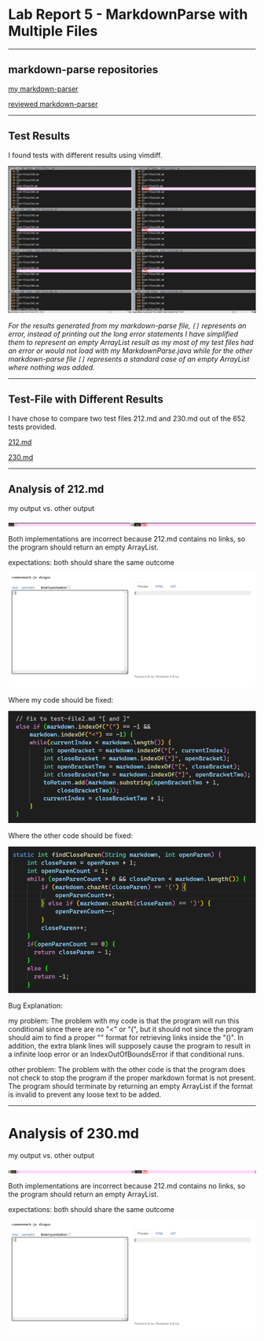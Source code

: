 # Lab Report 5 - MarkdownParse with Multiple Files

***

## markdown-parse repositories
[my markdown-parser](https://github.com/JSN3/markdown-parser)

[reviewed markdown-parser](https://github.com/nidhidhamnani/markdown-parser)

***

## Test Results

I found tests with different results using vimdiff.

![Image](https://raw.githubusercontent.com/JSN3/cse15l-lab-reports/main/lab-report-5-photos/Part%201.png)

_For the results generated from my markdown-parse file, `[]` represents an error, instead of printing out the long error statements I have simplified them to represent an empty ArrayList result as my most of my test files had an error or would not load with my MarkdownParse.java while for the other markdown-parse file `[]` represents a standard case of an empty ArrayList where nothing was added._

***

## Test-File with Different Results

I have chose to compare two test files 212.md and 230.md out of the 652 tests provided.

[212.md](https://github.com/nidhidhamnani/markdown-parser/blob/main/test-files/212.md)

[230.md](https://github.com/nidhidhamnani/markdown-parser/blob/main/test-files/230.md)

***

## Analysis of 212.md

my output vs. other output

![Image](https://raw.githubusercontent.com/JSN3/cse15l-lab-reports/main/lab-report-5-photos/Part%204a1.png)

Both implementations are incorrect because 212.md contains no links, so the program should return an empty ArrayList.

expectations: both should share the same outcome

![Image](https://raw.githubusercontent.com/JSN3/cse15l-lab-reports/main/lab-report-5-photos/Part%204b.png)

Where my code should be fixed:

![Image](https://raw.githubusercontent.com/JSN3/cse15l-lab-reports/main/lab-report-5-photos/Part%205a2.png)

Where the other code should be fixed:

![Image](https://raw.githubusercontent.com/JSN3/cse15l-lab-reports/main/lab-report-5-photos/Part%205b.png)

Bug Explanation:

my problem:
The problem with my code is that the program will run this conditional since there are no "<" or "(", but it should not since the program should aim to find a proper "[]()" format for retrieving links inside the "()". In addition, the extra blank lines will supposely cause the program to result in a infinite loop error or an IndexOutOfBoundsError if that conditional runs.

other problem:
The problem with the other code is that the program does not check to stop the program if the proper markdown format is not present. The program should terminate by returning an empty ArrayList if the format is invalid to prevent any loose text to be added.

***

# Analysis of 230.md

my output vs. other output

![Image](https://raw.githubusercontent.com/JSN3/cse15l-lab-reports/main/lab-report-5-photos/Part%204a2.png)

Both implementations are incorrect because 212.md contains no links, so the program should return an empty ArrayList.

expectations: both should share the same outcome

![Image](https://raw.githubusercontent.com/JSN3/cse15l-lab-reports/main/lab-report-5-photos/Part%204b.png)



